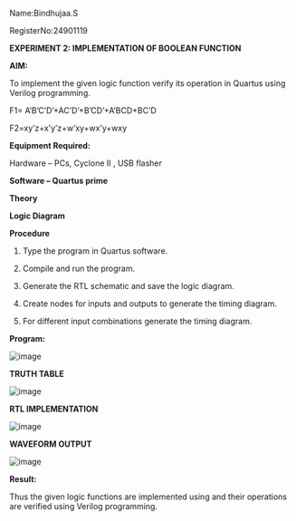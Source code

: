 Name:Bindhujaa.S

RegisterNo:24901119


**EXPERIMENT 2: IMPLEMENTATION OF BOOLEAN FUNCTION**

**AIM:**

To implement the given logic function verify its operation in Quartus using Verilog programming.

F1= A’B’C’D’+AC’D’+B’CD’+A’BCD+BC’D 

F2=xy’z+x’y’z+w’xy+wx’y+wxy

**Equipment Required:**

Hardware – PCs, Cyclone II , USB flasher

**Software – Quartus prime**

**Theory**

**Logic Diagram**

**Procedure**

1.	Type the program in Quartus software.

2.	Compile and run the program.

3.	Generate the RTL schematic and save the logic diagram.

4.	Create nodes for inputs and outputs to generate the timing diagram.

5.	For different input combinations generate the timing diagram.


**Program:**

![image](https://github.com/user-attachments/assets/9570fb9a-0b8c-4074-b8f5-27bc04d338a4)


**TRUTH TABLE**

![image](https://github.com/user-attachments/assets/3f1040f5-0f7b-45c7-be4b-9120d34739d0)



**RTL IMPLEMENTATION**

![image](https://github.com/user-attachments/assets/3e302727-b72f-4c81-a37d-b1acfa50aba3)



**WAVEFORM OUTPUT**

![image](https://github.com/user-attachments/assets/ec801975-4b1e-40f5-b016-821a757842db)






**Result:**

Thus the given logic functions are implemented using and their operations are verified using Verilog programming.

